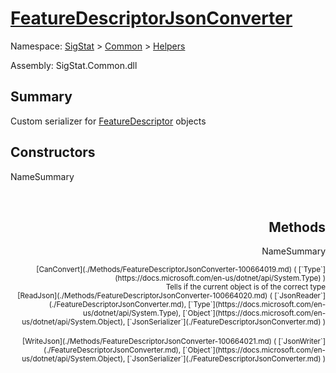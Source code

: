 # [FeatureDescriptorJsonConverter](./FeatureDescriptorJsonConverter.md)

Namespace: [SigStat]() > [Common](./../README.md) > [Helpers](./README.md)

Assembly: SigStat.Common.dll

## Summary
Custom serializer for [FeatureDescriptor](https://github.com/hargitomi97/sigstat/blob/master/docs/md/SigStat/Common/FeatureDescriptor.md) objects

## Constructors

NameSummary

<div style="text-align: right"><sub></sub></ div ><div style="text-align: right"><sub></sub></ div ><br>


## Methods

NameSummary

<div style="text-align: right"><sub>[CanConvert](./Methods/FeatureDescriptorJsonConverter-100664019.md) ( [`Type`](https://docs.microsoft.com/en-us/dotnet/api/System.Type) )</sub></ div ><div style="text-align: right"><sub>Tells if the current object is of the correct type</sub></ div ><br>
<div style="text-align: right"><sub>[ReadJson](./Methods/FeatureDescriptorJsonConverter-100664020.md) ( [`JsonReader`](./FeatureDescriptorJsonConverter.md), [`Type`](https://docs.microsoft.com/en-us/dotnet/api/System.Type), [`Object`](https://docs.microsoft.com/en-us/dotnet/api/System.Object), [`JsonSerializer`](./FeatureDescriptorJsonConverter.md) )</sub></ div ><div style="text-align: right"><sub></sub></ div ><br>
<div style="text-align: right"><sub>[WriteJson](./Methods/FeatureDescriptorJsonConverter-100664021.md) ( [`JsonWriter`](./FeatureDescriptorJsonConverter.md), [`Object`](https://docs.microsoft.com/en-us/dotnet/api/System.Object), [`JsonSerializer`](./FeatureDescriptorJsonConverter.md) )</sub></ div ><div style="text-align: right"><sub></sub></ div ><br>


